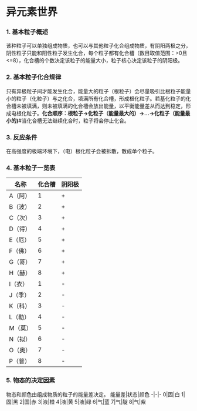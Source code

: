 # 异元素世界
### 1. 基本粒子概述
该种粒子可以单独组成物质，也可以与其他粒子化合组成物质，有阴阳两极之分，阴性粒子只能和阳性粒子发生化合，每个粒子都有化合槽（数目取值范围：>0且<=8），化合槽的个数决定该粒子的能量大小，粒子核心决定该粒子的阴阳极。
### 2. 基本粒子化合规律
只有异极粒子间才能发生化合，能量大的粒子（根粒子）会尽量吸引比根粒子能量小的粒子（化粒子）与之化合，填满所有化合槽，形成根化粒子。若基化粒子的化合槽未被填满，则未被填满的化合槽会放出能量，以平衡能量差从而达到稳定，形成电根化粒子。**化合顺序：根粒子->化粒子（能量最大的）->...->化粒子（能量最小的)**\#当化合槽无法继续化合时，粒子将会停止化合。
### 3. 反应条件
在高强度的极端环境下，（电）根化粒子会被拆散，散成单个粒子。
### 4. 基本粒子一览表
名称|化合槽|阴阳极
-|-|-
A（阿）|1|+
B（波）|2|+
C（次）|3|+
D（得）|4|+
E（厄）|5|+
F（佛）|6|+
G（哥）|7|+
H（赫）|8|+
I（衣）|1|-
J（季）|2|-
K（科）|3|-
L（勒）|4|-
M（莫）|5|-
N（拟）|6|-
O（奥）|7|-
P（普）|8|-
### 5. 物态的决定因素
物态和颜色由组成物质的粒子的能量差决定。
能量差|状态|颜色
-|-|-
0|固|白
1|固|黑
2|固|赤
3|液|橙
4|液|黄
5|液|绿
6|气|蓝
7|气|靛
8|气|紫
